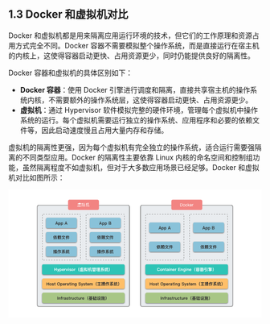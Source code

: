 ## 1.3 Docker 和虚拟机对比

Docker 和虚拟机都是用来隔离应用运行环境的技术，但它们的工作原理和资源占用方式完全不同。Docker 容器不需要模拟整个操作系统，而是直接运行在宿主机的内核上，这使得容器启动更快、占用资源更少，同时仍能提供良好的隔离性。

Docker 容器和虚拟机的具体区别如下：

- **Docker 容器**：使用 Docker 引擎进行调度和隔离，直接共享宿主机的操作系统内核，不需要额外的操作系统层，这使得容器启动更快、占用资源更少。
- **虚拟机**：通过 Hypervisor 软件模拟完整的硬件环境，管理每个虚拟机中操作系统的运行。每个虚拟机需要运行独立的操作系统、应用程序和必要的依赖文件等，因此启动速度慢且占用大量内存和存储。

虚拟机的隔离性更强，因为每个虚拟机有完全独立的操作系统，适合运行需要强隔离的不同类型应用。Docker 的隔离性主要依靠 Linux 内核的命名空间和控制组功能，虽然隔离程度不如虚拟机，但对于大多数应用场景已经足够。Docker 和虚拟机对比如图所示：

![Docker 和虚拟机对比](../images/1_3_1.png)